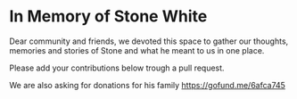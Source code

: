# In Memory of Stone White

Dear community and friends, we devoted this space to gather our thoughts, memories and stories of Stone and what he meant to us in one place.

Please add your contributions below trough a pull request.

We are also asking for donations for his family https://gofund.me/6afca745
